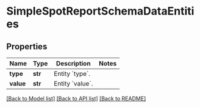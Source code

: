 # SimpleSpotReportSchemaDataEntities


## Properties
Name | Type | Description | Notes
------------ | ------------- | ------------- | -------------
**type** | **str** | Entity &#x60;type&#x60;. | 
**value** | **str** | Entity &#x60;value&#x60;. | 

[[Back to Model list]](../README.md#documentation-for-models) [[Back to API list]](../README.md#documentation-for-api-endpoints) [[Back to README]](../README.md)


